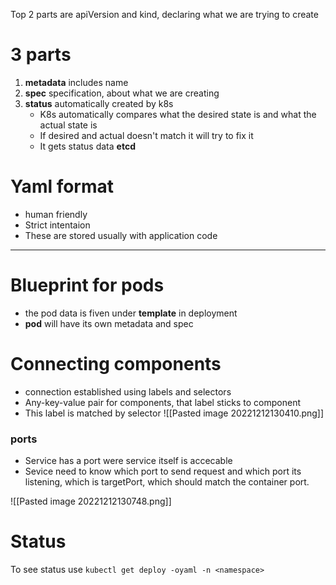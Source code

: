 
Top 2 parts are apiVersion and kind, declaring what we are trying to create
# 3 parts
1. **metadata** includes name
2.  **spec** specification, about what we are creating
3. **status** automatically created by k8s
	- K8s automatically compares what the desired state is and what the actual state is
	- If desired and actual doesn't match it will try to fix it
	- It gets status data **etcd** 

# Yaml format
- human friendly
- Strict intentaion
- These are stored usually with application code
---

# Blueprint for pods
- the pod data is fiven under **template** in deployment
- **pod** will have its own metadata and spec

# Connecting components
- connection established using labels and selectors
- Any-key-value pair for components, that label sticks to component
- This label is matched by selector
![[Pasted image 20221212130410.png]]

### ports
 - Service has a port were service itself is accecable
 - Sevice need to know which port to send request and which port its listening, which is targetPort, which should match the container port.

![[Pasted image 20221212130748.png]]

# Status
To see status  use
`kubectl get deploy -oyaml -n <namespace>`
